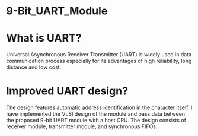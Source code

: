 # 9-Bit_UART_Module
# What is UART?
Universal Asynchronous Receiver Transmitter
(UART) is widely used in data communication process especially
for its advantages of high reliability, long distance and low cost.

# Improved UART design?
The design features automatic address
identification in the character itself. I have implemented the
VLSI design of the module and pass data between the proposed
9-bit UART module with a host CPU. The design consists of
receiver module, transmitter module, and
synchronous FIFOs.
